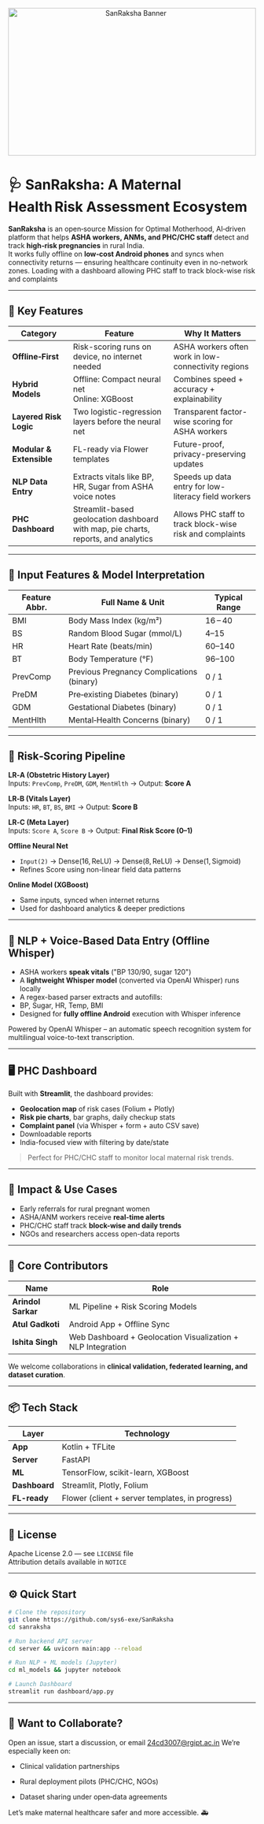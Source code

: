 <p align="center">
  <img src="https://github.com/sys6-exe/SanRaksha/blob/main/assets/Banner.png?raw=true" alt="SanRaksha Banner" width="100%" height = "300px" />
</p>

# 🩺 SanRaksha: A Maternal Health Risk Assessment Ecosystem

**SanRaksha** is an open‑source Mission for Optimal Motherhood, AI‑driven platform that helps **ASHA workers, ANMs, and PHC/CHC staff** detect and track **high‑risk pregnancies** in rural India.  
It works fully offline on **low‑cost Android phones** and syncs when connectivity returns — ensuring healthcare continuity even in no-network zones. Loading with a dashboard allowing PHC staff to track block-wise risk and complaints

---

## 🚀 Key Features

| Category         | Feature                                              | Why It Matters |
|------------------|------------------------------------------------------|----------------|
| **Offline‑First** | Risk-scoring runs on device, no internet needed      | ASHA workers often work in low-connectivity regions |
| **Hybrid Models**| Offline: Compact neural net<br>Online: XGBoost      | Combines speed + accuracy + explainability |
| **Layered Risk Logic** | Two logistic-regression layers before the neural net | Transparent factor-wise scoring for ASHA workers |
| **Modular & Extensible** | FL-ready via Flower templates | Future-proof, privacy-preserving updates |
| **NLP Data Entry** | Extracts vitals like BP, HR, Sugar from ASHA voice notes | Speeds up data entry for low-literacy field workers |
| **PHC Dashboard** | Streamlit-based geolocation dashboard with map, pie charts, reports, and analytics | Allows PHC staff to track block-wise risk and complaints |

---

## 🧬 Input Features & Model Interpretation

| Feature Abbr. | Full Name & Unit                         | Typical Range |
|---------------|-------------------------------------------|----------------|
| BMI           | Body Mass Index (kg/m²)                   | 16 – 40        |
| BS            | Random Blood Sugar (mmol/L)               | 4–15           |
| HR            | Heart Rate (beats/min)                    | 60–140         |
| BT            | Body Temperature (°F)                     | 96–100         |
| PrevComp      | Previous Pregnancy Complications (binary) | 0 / 1          |
| PreDM         | Pre‑existing Diabetes (binary)            | 0 / 1          |
| GDM           | Gestational Diabetes (binary)             | 0 / 1          |
| MentHlth      | Mental‑Health Concerns (binary)           | 0 / 1          |

---

## 🔢 Risk‑Scoring Pipeline

**LR‑A (Obstetric History Layer)**  
Inputs: `PrevComp`, `PreDM`, `GDM`, `MentHlth` → Output: **Score A**

**LR‑B (Vitals Layer)**  
Inputs: `HR`, `BT`, `BS`, `BMI` → Output: **Score B**

**LR‑C (Meta Layer)**  
Inputs: `Score A`, `Score B` → Output: **Final Risk Score (0–1)**

**Offline Neural Net**  
- `Input(2)` → Dense(16, ReLU) → Dense(8, ReLU) → Dense(1, Sigmoid)
- Refines Score using non-linear field data patterns

**Online Model (XGBoost)**  
- Same inputs, synced when internet returns  
- Used for dashboard analytics & deeper predictions

---

## 🧠 NLP + Voice-Based Data Entry (Offline Whisper)

- ASHA workers **speak vitals** ("BP 130/90, sugar 120")
- A **lightweight Whisper model** (converted via OpenAI Whisper) runs locally
- A regex-based parser extracts and autofills:
- BP, Sugar, HR, Temp, BMI
- Designed for **fully offline Android** execution with Whisper inference

Powered by OpenAI Whisper – an automatic speech recognition system for multilingual voice-to-text transcription.

---

## 🖥️ PHC Dashboard

Built with **Streamlit**, the dashboard provides:

- **Geolocation map** of risk cases (Folium + Plotly)
- **Risk pie charts**, bar graphs, daily checkup stats
- **Complaint panel** (via Whisper + form + auto CSV save)
- Downloadable reports
- India-focused view with filtering by date/state

> Perfect for PHC/CHC staff to monitor local maternal risk trends.

---

## 🎯 Impact & Use Cases

- Early referrals for rural pregnant women
- ASHA/ANM workers receive **real-time alerts**
- PHC/CHC staff track **block-wise and daily trends**
- NGOs and researchers access open-data reports

---

## 👥 Core Contributors

| Name | Role |
|------|------|
| **Arindol Sarkar** | ML Pipeline + Risk Scoring Models |
| **Atul Gadkoti** | Android App + Offline Sync |
| **Ishita Singh** | Web Dashboard + Geolocation Visualization + NLP Integration |

We welcome collaborations in **clinical validation, federated learning, and dataset curation**.

---

## 📦 Tech Stack

| Layer      | Technology |
|------------|------------|
| **App**    | Kotlin + TFLite |
| **Server** | FastAPI |
| **ML**     | TensorFlow, scikit-learn, XGBoost |
| **Dashboard** | Streamlit, Plotly, Folium |
| **FL-ready** | Flower (client + server templates, in progress) |

---

## 📄 License

Apache License 2.0 — see `LICENSE` file  
Attribution details available in `NOTICE`

---

## ⚙️ Quick Start

```bash
# Clone the repository
git clone https://github.com/sys6-exe/SanRaksha
cd sanraksha

# Run backend API server
cd server && uvicorn main:app --reload

# Run NLP + ML models (Jupyter)
cd ml_models && jupyter notebook

# Launch Dashboard
streamlit run dashboard/app.py
```
---


## 🤝 Want to Collaborate?
Open an issue, start a discussion, or email 24cd3007@rgipt.ac.in
We’re especially keen on:

- Clinical validation partnerships

- Rural deployment pilots (PHC/CHC, NGOs)

- Dataset sharing under open‑data agreements

Let’s make maternal healthcare safer and more accessible. 🚑

